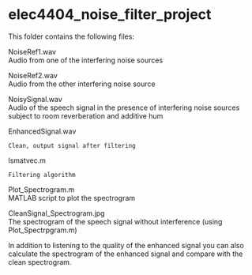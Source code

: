 # elec4404_noise_filter_project
This folder contains the following files:


NoiseRef1.wav       
	Audio from one of the interfering noise sources

NoiseRef2.wav       
	Audio from the other interfering noise source

NoisySignal.wav     
	Audio of the speech signal in the presence of interfering noise sources subject to room reverberation and additive hum

EnhancedSignal.wav

	Clean, output signal after filtering
	
lsmatvec.m

	Filtering algorithm

Plot_Spectrogram.m  
	MATLAB script to plot the spectrogram

CleanSignal_Spectrogram.jpg    
	The spectrogram of the speech signal without interference (using Plot_Spectrpgram.m)




In addition to listening to the quality of the enhanced signal you can also calculate the spectrogram of the enhanced signal and compare with the clean spectrogram.

